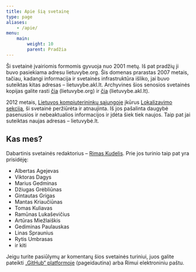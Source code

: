 ```yaml
---
title: Apie šią svetainę
type: page
aliases:
    - /apie/
menu:
    main:
        weight: 10
        parent: Pradžia
---
```


Ši svetainė įvairiomis formomis gyvuoja nuo 2001 metų. Iš pat pradžių ji buvo pasiekiama adresu lietuvybe.org.
Šis domenas prarastas 2007 metais, tačiau, kadangi informacija ir svetainės infrastruktūra išliko, jai buvo suteiktas
kitas adresas – lietuvybe.akl.lt. Archyvines šios senosios svetainės kopijas galite rasti
[čia](https://web.archive.org/web/200704/http://www.lietuvybe.org/ "Svetainės „lietuvybe.org“ archyvinė kopija „archive.org“ svetainėje")
(lietuvybe.org) ir
[čia](https://web.archive.org/web/201202/http://lietuvybe.akl.lt/ "Svetainės „lietuvybe.akl.lt“ archyvinės kopijos „archive.org“ svetainėje")
(lietuvybe.akl.lt).

2012 metais, [Lietuvos kompiuterininkų sąjungoje](https://www.liks.lt/) įkūrus
[Lokalizavimo sekciją](https://www.liks.lt/liks-sekcijos/liks-lokalizavimo-sekcija/), ši svetainė peržiūrėta ir
atnaujinta. Iš jos pašalinta daugybė pasenusios ir nebeaktualios informacijos ir įdėta šiek tiek
naujos. Taip pat jai suteiktas naujas adresas – lietuvybė.lt.

Kas mes?
--------

Dabartinis svetainės redaktorius – [Rimas Kudelis](mailto:rimas@kudelis.lt). Prie jos turinio taip pat yra prisidėję:

* Albertas Agejevas
* Viktoras Dagys
* Marius Gedminas
* Džiugas Grėbliūnas
* Gintautas Grigas
* Mantas Kriaučiūnas
* Tomas Kuliavas
* Ramūnas Lukaševičius
* Artūras Miežlaiškis
* Gediminas Paulauskas
* Linas Spraunius
* Rytis Umbrasas 
* ir kiti

Jeigu turite pasiūlymų ar komentarų šios svetainės turiniui, juos galite pateikti
[„GitHub“ platformoje](https://github.com/lietuvybe-lt/lietuvybe.lt/) (pageidautina) arba Rimui elektroniniu paštu.
